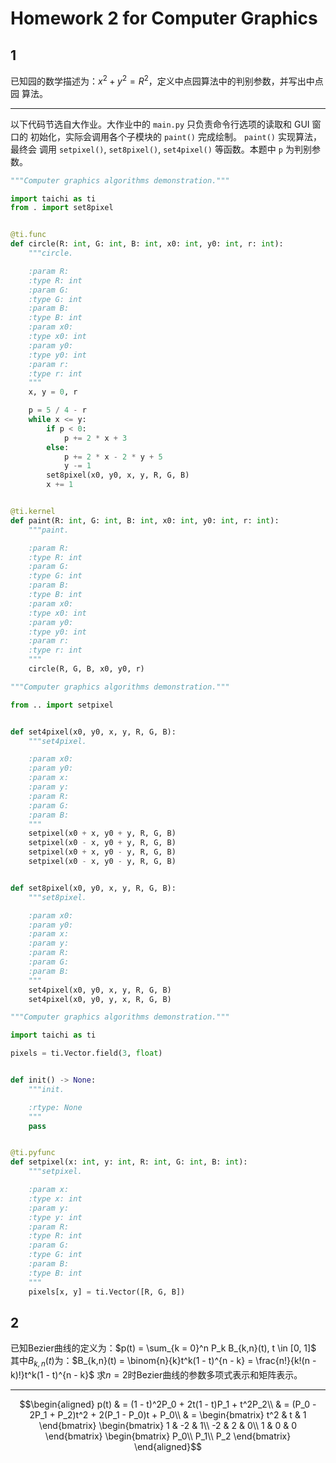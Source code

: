 # Homework 2 for Computer Graphics

## 1

已知园的数学描述为：$x^2 + y^2 = R^2$，定义中点园算法中的判别参数，并写出中点园
算法。

______________________________________________________________________

以下代码节选自大作业。大作业中的 `main.py` 只负责命令行选项的读取和 GUI 窗口的
初始化，实际会调用各个子模块的 `paint()` 完成绘制。 `paint()` 实现算法，最终会
调用 `setpixel()`, `set8pixel()`, `set4pixel()` 等函数。本题中 `p` 为判别参数。

```python
"""Computer graphics algorithms demonstration."""

import taichi as ti
from . import set8pixel


@ti.func
def circle(R: int, G: int, B: int, x0: int, y0: int, r: int):
    """circle.

    :param R:
    :type R: int
    :param G:
    :type G: int
    :param B:
    :type B: int
    :param x0:
    :type x0: int
    :param y0:
    :type y0: int
    :param r:
    :type r: int
    """
    x, y = 0, r

    p = 5 / 4 - r
    while x <= y:
        if p < 0:
            p += 2 * x + 3
        else:
            p += 2 * x - 2 * y + 5
            y -= 1
        set8pixel(x0, y0, x, y, R, G, B)
        x += 1


@ti.kernel
def paint(R: int, G: int, B: int, x0: int, y0: int, r: int):
    """paint.

    :param R:
    :type R: int
    :param G:
    :type G: int
    :param B:
    :type B: int
    :param x0:
    :type x0: int
    :param y0:
    :type y0: int
    :param r:
    :type r: int
    """
    circle(R, G, B, x0, y0, r)
```

```python
"""Computer graphics algorithms demonstration."""

from .. import setpixel


def set4pixel(x0, y0, x, y, R, G, B):
    """set4pixel.

    :param x0:
    :param y0:
    :param x:
    :param y:
    :param R:
    :param G:
    :param B:
    """
    setpixel(x0 + x, y0 + y, R, G, B)
    setpixel(x0 - x, y0 + y, R, G, B)
    setpixel(x0 + x, y0 - y, R, G, B)
    setpixel(x0 - x, y0 - y, R, G, B)


def set8pixel(x0, y0, x, y, R, G, B):
    """set8pixel.

    :param x0:
    :param y0:
    :param x:
    :param y:
    :param R:
    :param G:
    :param B:
    """
    set4pixel(x0, y0, x, y, R, G, B)
    set4pixel(x0, y0, y, x, R, G, B)
```

```python
"""Computer graphics algorithms demonstration."""

import taichi as ti

pixels = ti.Vector.field(3, float)


def init() -> None:
    """init.

    :rtype: None
    """
    pass


@ti.pyfunc
def setpixel(x: int, y: int, R: int, G: int, B: int):
    """setpixel.

    :param x:
    :type x: int
    :param y:
    :type y: int
    :param R:
    :type R: int
    :param G:
    :type G: int
    :param B:
    :type B: int
    """
    pixels[x, y] = ti.Vector([R, G, B])
```

## 2

已知Bezier曲线的定义为：$p(t) = \sum_{k = 0}^n P_k B_{k,n}(t), t \in [0, 1]$
其中$B_{k,n}(t)$为：$B_{k,n}(t) = \binom{n}{k}t^k(1 - t)^{n - k}
= \frac{n!}{k!(n - k)!}t^k(1 - t)^{n - k}$
求$n = 2$时Bezier曲线的参数多项式表示和矩阵表示。

______________________________________________________________________

$$\begin{aligned}
p(t) & = (1 - t)^2P_0 + 2t(1 - t)P_1 + t^2P_2\\
& = (P_0 - 2P_1 + P_2)t^2 + 2(P_1 - P_0)t + P_0\\
& = \begin{bmatrix}
t^2 & t & 1
\end{bmatrix}
\begin{bmatrix}
1 & -2 & 1\\
-2 & 2 & 0\\
1 & 0 & 0
\end{bmatrix}
\begin{bmatrix}
P_0\\
P_1\\
P_2
\end{bmatrix}
\end{aligned}$$
